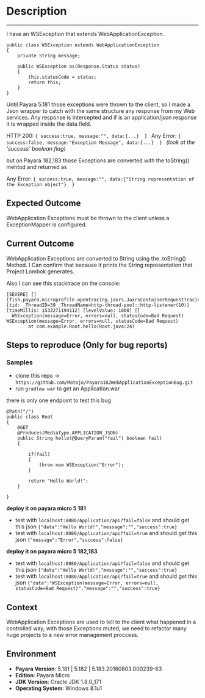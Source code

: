 # Description #
----------
I have an WSException that extends WebApplicationException.

```
public class WSException extends WebApplicationException
{
    private String message;

    public WSException as(Response.Status status)
    {
        this.statusCode = status;
        return this;
    }
}
```

Until Payara 5.181 those exceptions were thrown to the client, so I made a Json wrapper to catch with the same structure any response from my Web services. Any response is intercepted and if is an application/json response it is wrapped inside the data field.

HTTP 200: `{ success:true, message:"", data:{...}  } `
Any Error: `{ success:false, message:"Exception Message", data:{...}  } `
_(look at the 'success' boolean flag)_

but on Payara 182,183 those Exceptions are converted with the toString() mehtod and returned as

Any Error: `{ success:true, message:"", data:{"String representation of the Exception object"}  } `



## Expected Outcome

WebApplication Exceptions must be thrown to the client unless a ExceptionMapper is configured.

## Current Outcome

WebApplication Exceptions are converted to String using the .toString() Method.
I Can confirm that because it prints the String representation that Project Lombok generates.

Also I can see this stacktrace on the console:

```
[SEVERE] [] [fish.payara.microprofile.opentracing.jaxrs.JaxrsContainerRequestTracingFilter] [tid: _ThreadID=39 _ThreadName=http-thread-pool::http-listener(10)] [timeMillis: 1533271194112] [levelValue: 1000] [[
  WSException(message=Error, errors=null, statusCode=Bad Request)
WSException(message=Error, errors=null, statusCode=Bad Request)
        at com.example.Root.hello(Root.java:24)
```

## Steps to reproduce (Only for bug reports)


### Samples

- clone this repo -> `https://github.com/Motojo/Payara182WebApplicationExceptionBug.git`
- run `gradlew war` to get an Application.war

there is only one endpoint to test this bug
```
@Path("/")
public class Root
{
    @GET
    @Produces(MediaType.APPLICATION_JSON)
    public String hello(@QueryParam("fail") boolean fail)
    {

        if(fail)
        {
            throw new WSException("Error");
        }

        return "Hello World!";
    }

}
```
**deploy it on payara micro 5 181**
- test with  `localhost:8080/Application/api?fail=false` and should get this json
   `{"data":"Hello World!","message":"","success":true}`
- test with  `localhost:8080/Application/api?fail=true` and should get this json
   `{"message":"Error","success":false}`

**deploy it on payara micro 5 182,183**
- test with  `localhost:8080/Application/api?fail=false` and should get this json
   `{"data":"Hello World!","message":"","success":true}`
- test with  `localhost:8080/Application/api?fail=true` and should get this json
   `{"data":"WSException(message=Error, errors=null, statusCode=Bad Request)","message":"","success":true}`

## Context

WebApplication Exceptions are used to tell to the client what happened in a controlled way, with those Exceptions muted, we need to refactor many huge projects to a new error management proccess.

## Environment ##

- **Payara Version**: 5.181 | 5.182 | 5.183.20180803.000239-63
- **Edition**: Payara Micro
- **JDK Version**: Oracle JDK 1.8.0_171
- **Operating System**: Windows 8.1u1

